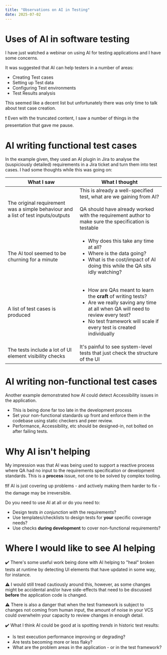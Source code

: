 ```yaml
---
title: "Observations on AI in Testing"
date: 2025-07-02
---
```

# Uses of AI in software testing
I have just watched a webinar on using AI for testing applications and I have some concerns.

It was suggested that AI can help testers in a number of areas:
- Creating Test cases
- Setting up Test data
- Configuring Test environments
- Test Results analysis

This seemed like a decent list but unfortunately there was only time to talk about test case creation.

❗ Even with the truncated content, I saw a number of things in the presentation that gave me pause.

# AI writing functional test cases
In the example given, they used an AI plugin in Jira to analyse the (suspiciously detailed) requirements in a Jira ticket and turn them into test cases.
I had some thoughts while this was going on:

| What I saw | What I thought |
|-------|--------|
| The original requirement was a simple behaviour and a list of test inputs/outputs | This is already a well-specified test, what are we gaining from AI?<br><br>QA should have already worked with the requirement author to make sure the specification is testable |
| The AI tool seemed to be churning for a minute | <ul><li>Why does this take any time at all?</li><li>Where is the data going?</li><li>What is the cost/impact of AI doing this while the QA sits idly watching?</li></ul> |
| A list of test cases is produced | <ul><li>How are QAs meant to learn the **craft** of writing tests?</li><li>Are we really saving any time at all when QA will need to review every test?</li><li>No test framework will scale if every test is created individually</li></ul> |
| The tests include a lot of UI element visibility checks | It's painful to see system-level tests that just check the structure of the UI | 

# AI writing non-functional test cases
Another example demonstrated how AI could detect Accessibility issues in the application.
- This is being done far too late in the development process
- Set your non-functional standards up front and enforce them in the codebase using static checkers and peer review.
- Performance, Accessibility, etc should be designed-in, not bolted on after failing tests.

# Why AI isn't helping
My impression was that AI was being used to support a reactive process where QA had no input to the requirements specification or development standards.
This is a **process** issue, not one to be solved by complex tooling. 

❗If AI is just covering up problems - and actively making them harder to fix - the damage may be irreversible.

Do you need to use AI at all or do you need to:
- Design tests _in conjunction with_ the requirements?
- Use templates/checklists to design tests for **your** specific coverage needs?
- Use checks **during development** to cover non-functional requirements?

# Where I would like to see AI helping
✔️ There's some useful work being done with AI helping to "heal" broken tests at runtime by detecting UI elements that have updated in some way, for instance.

⚠️ I would still tread cautiously around this, however, as some changes might be accidental and/or have side-effects that need to be discussed **before** the application code is changed.

⚠️ There is also a danger that when the test framework is subject to changes not coming from human input, the amount of noise in your VCS could overwhelm your capacity to review changes in enough detail.

✔️ What I think AI could be good at is spotting _trends_ in historic test results:
- Is test execution performance improving or degrading?
- Are tests becoming more or less flaky?
- What are the problem areas in the application - or in the test framework?
